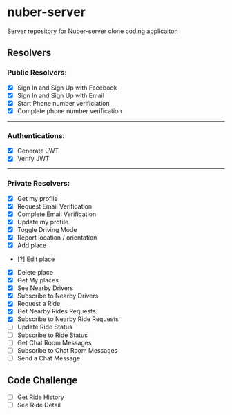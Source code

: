 # nuber-server
Server repository for Nuber-server clone coding applicaiton

## Resolvers

### Public Resolvers:
- [x] Sign In and Sign Up with Facebook
- [x] Sign In and Sign Up with Email
- [x] Start Phone number verificiation
- [x] Complete phone number verification

---
### Authentications:
- [x] Generate JWT
- [x] Verify JWT
---

### Private Resolvers:
- [x] Get my profile
- [x] Request Email Verification
- [x] Complete Email Verification
- [x] Update my profile
- [x] Toggle Driving Mode
- [x] Report location / orientation 
- [x] Add place
- [?] Edit place
- [x] Delete place
- [x] Get My places
- [x] See Nearby Drivers
- [x] Subscribe to Nearby Drivers
- [x] Request a Ride
- [x] Get Nearby Rides Requests
- [x] Subscribe to Nearby Ride Requests
- [ ] Update Ride Status
- [ ] Subscribe to Ride Status
- [ ] Get Chat Room Messages
- [ ] Subscribe to Chat Room Messages
- [ ] Send a Chat Message

## Code Challenge
- [ ] Get Ride History
- [ ] See Ride Detail
